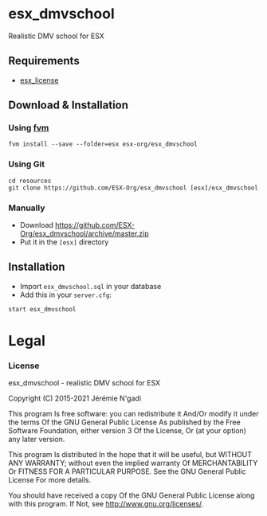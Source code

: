 # esx_dmvschool
Realistic DMV school for ESX

## Requirements
- [esx_license](https://github.com/ESX-Org/esx_license)

## Download & Installation

### Using [fvm](https://github.com/qlaffont/fvm-installer)
```
fvm install --save --folder=esx esx-org/esx_dmvschool
```

### Using Git
```
cd resources
git clone https://github.com/ESX-Org/esx_dmvschool [esx]/esx_dmvschool
```

### Manually
- Download https://github.com/ESX-Org/esx_dmvschool/archive/master.zip
- Put it in the `[esx]` directory

## Installation
- Import `esx_dmvschool.sql` in your database
- Add this in your `server.cfg`:

```
start esx_dmvschool
```

# Legal
### License
esx_dmvschool - realistic DMV school for ESX

Copyright (C) 2015-2021  Jérémie N'gadi

This program Is free software: you can redistribute it And/Or modify it under the terms Of the GNU General Public License As published by the Free Software Foundation, either version 3 Of the License, Or (at your option) any later version.

This program Is distributed In the hope that it will be useful, but WITHOUT ANY WARRANTY; without even the implied warranty Of MERCHANTABILITY Or FITNESS FOR A PARTICULAR PURPOSE. See the GNU General Public License For more details.

You should have received a copy Of the GNU General Public License along with this program. If Not, see http://www.gnu.org/licenses/.